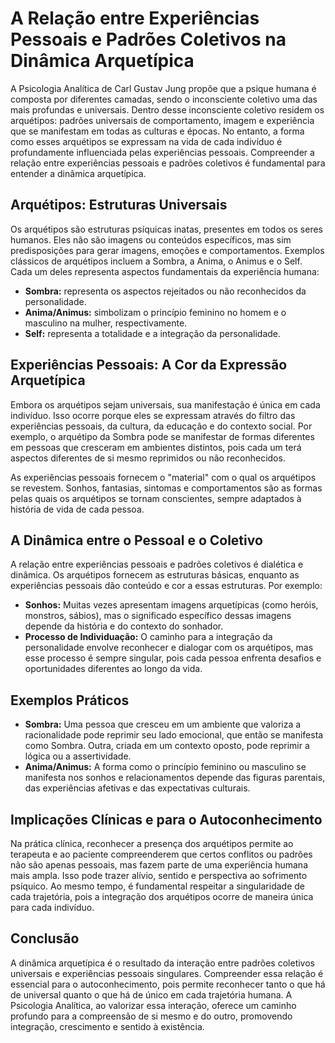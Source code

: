 
# A Relação entre Experiências Pessoais e Padrões Coletivos na Dinâmica Arquetípica

A Psicologia Analítica de Carl Gustav Jung propõe que a psique humana é composta por diferentes camadas, sendo o inconsciente coletivo uma das mais profundas e universais. Dentro desse inconsciente coletivo residem os arquétipos: padrões universais de comportamento, imagem e experiência que se manifestam em todas as culturas e épocas. No entanto, a forma como esses arquétipos se expressam na vida de cada indivíduo é profundamente influenciada pelas experiências pessoais. Compreender a relação entre experiências pessoais e padrões coletivos é fundamental para entender a dinâmica arquetípica.

## Arquétipos: Estruturas Universais

Os arquétipos são estruturas psíquicas inatas, presentes em todos os seres humanos. Eles não são imagens ou conteúdos específicos, mas sim predisposições para gerar imagens, emoções e comportamentos. Exemplos clássicos de arquétipos incluem a Sombra, a Anima, o Animus e o Self. Cada um deles representa aspectos fundamentais da experiência humana:

- **Sombra:** representa os aspectos rejeitados ou não reconhecidos da personalidade.
- **Anima/Animus:** simbolizam o princípio feminino no homem e o masculino na mulher, respectivamente.
- **Self:** representa a totalidade e a integração da personalidade.

## Experiências Pessoais: A Cor da Expressão Arquetípica

Embora os arquétipos sejam universais, sua manifestação é única em cada indivíduo. Isso ocorre porque eles se expressam através do filtro das experiências pessoais, da cultura, da educação e do contexto social. Por exemplo, o arquétipo da Sombra pode se manifestar de formas diferentes em pessoas que cresceram em ambientes distintos, pois cada um terá aspectos diferentes de si mesmo reprimidos ou não reconhecidos.

As experiências pessoais fornecem o "material" com o qual os arquétipos se revestem. Sonhos, fantasias, sintomas e comportamentos são as formas pelas quais os arquétipos se tornam conscientes, sempre adaptados à história de vida de cada pessoa.

## A Dinâmica entre o Pessoal e o Coletivo

A relação entre experiências pessoais e padrões coletivos é dialética e dinâmica. Os arquétipos fornecem as estruturas básicas, enquanto as experiências pessoais dão conteúdo e cor a essas estruturas. Por exemplo:

- **Sonhos:** Muitas vezes apresentam imagens arquetípicas (como heróis, monstros, sábios), mas o significado específico dessas imagens depende da história e do contexto do sonhador.
- **Processo de Individuação:** O caminho para a integração da personalidade envolve reconhecer e dialogar com os arquétipos, mas esse processo é sempre singular, pois cada pessoa enfrenta desafios e oportunidades diferentes ao longo da vida.

## Exemplos Práticos

- **Sombra:** Uma pessoa que cresceu em um ambiente que valoriza a racionalidade pode reprimir seu lado emocional, que então se manifesta como Sombra. Outra, criada em um contexto oposto, pode reprimir a lógica ou a assertividade.
- **Anima/Animus:** A forma como o princípio feminino ou masculino se manifesta nos sonhos e relacionamentos depende das figuras parentais, das experiências afetivas e das expectativas culturais.

## Implicações Clínicas e para o Autoconhecimento

Na prática clínica, reconhecer a presença dos arquétipos permite ao terapeuta e ao paciente compreenderem que certos conflitos ou padrões não são apenas pessoais, mas fazem parte de uma experiência humana mais ampla. Isso pode trazer alívio, sentido e perspectiva ao sofrimento psíquico. Ao mesmo tempo, é fundamental respeitar a singularidade de cada trajetória, pois a integração dos arquétipos ocorre de maneira única para cada indivíduo.

## Conclusão

A dinâmica arquetípica é o resultado da interação entre padrões coletivos universais e experiências pessoais singulares. Compreender essa relação é essencial para o autoconhecimento, pois permite reconhecer tanto o que há de universal quanto o que há de único em cada trajetória humana. A Psicologia Analítica, ao valorizar essa interação, oferece um caminho profundo para a compreensão de si mesmo e do outro, promovendo integração, crescimento e sentido à existência.
```
